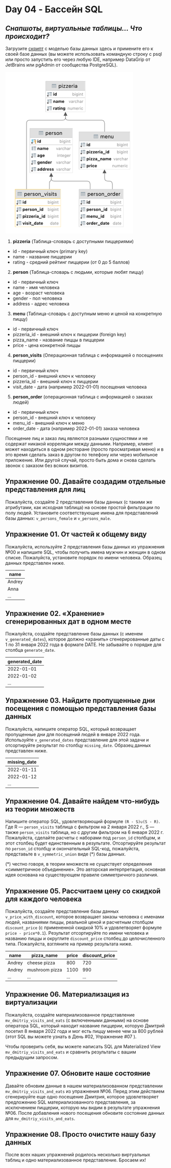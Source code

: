 # Day 04 - Бассейн SQL

## _Снапшоты, виртуальные таблицы… Что происходит?_

Загрузите [скрипт](../materials/model.sql) с моделью базы данных здесь и примените его к своей базе данных (вы можете использовать командную строку с psql или просто запустить его через любую IDE, например DataGrip от JetBrains или pgAdmin от сообщества PostgreSQL).

![schema](../materials/schema.png)

1. **pizzeria** (Таблица-словарь с доступными пиццериями)
- id - первичный ключ (primary key)
- name - название пиццерии
- rating - средний рейтинг пиццерии (от 0 до 5 баллов)
2. **person** (Таблица-словарь с людьми, которые любят пиццу)
- id - первичный ключ
- name - имя человека
- age - возраст человека
- gender - пол человека
- address - адрес человека
3. **menu** (Таблица-словарь с доступным меню и ценой на конкретную пиццу)
- id - первичный ключ
- pizzeria_id - внешний ключ к пиццерии (foreign key)
- pizza_name - название пиццы в пиццерии
- price - цена конкретной пиццы
4. **person_visits** (Операционная таблица с информацией о посещениях пиццерии)
- id - первичный ключ
- person_id - внешний ключ к человеку
- pizzeria_id - внешний ключ к пиццерии
- visit_date - дата (например 2022-01-01) посещения человека 
5. **person_order** (операционная таблица с информацией о заказах людей)
- id - первичный ключ
- person_id - внешний ключ к человеку
- menu_id - внешний ключ к меню
- order_date - дата (например 2022-01-01) заказа человека 

Посещение лиц и заказ лиц являются разными сущностями и не содержат никакой корреляции между данными. Например, клиент может находиться в одном ресторане (просто просматривая меню) и в это время сделать заказ в другом по телефону или через мобильное приложение. Или другой случай, просто быть дома и снова сделать звонок с заказом без всяких визитов.

## Упражнение 00. Давайте создадим отдельные представления для лиц

Пожалуйста, создайте 2 представления базы данных (с такими же атрибутами, как исходная таблица) на основе простой фильтрации по полу людей. Установите соответствующие имена для представлений базы данных: `v_persons_female` и `v_persons_male`.

## Упражнение 01. От частей к общему виду

Пожалуйста, используйте 2 представления базы данных из упражнения №00 и напишите SQL, чтобы получить имена мужчин и женщин в одном списке. Пожалуйста, установите порядок по имени человека. Образец данных представлен ниже.

| name |
| ------ |
| Andrey |
| Anna |
| ... |

## Упражнение 02. «Хранение» сгенерированных дат в одном месте

Пожалуйста, создайте представление базы данных (с именем `v_generated_dates`), которое должно «хранить» сгенерированные даты с 1 по 31 января 2022 года в формате DATE. Не забывайте о порядке для столбца `generate_date`.

| generated_date |
| ------ |
| 2022-01-01 |
| 2022-01-02 |
| ... |

## Упражнение 03. Найдите пропущенные дни посещения с помощью представления базы данных

Пожалуйста, напишите оператор SQL, который возвращает пропущенные дни для посещений людей в январе 2022 года. Используйте `v_generated_dates` представление для этой задачи и отсортируйте результат по столбцу `missing_date`. Образец данных представлен ниже.

| missing_date |
| ------ |
| 2022-01-11 |
| 2022-01-12 |
| ... |

## Упражнение 04. Давайте найдем что-нибудь из теории множеств

Напишите оператор SQL, удовлетворяющий формуле `(R - S)∪(S - R)`. Где R — `person_visits` таблица с фильтром на 2 января 2022 г., S — также `person_visits` таблица, но с другим фильтром на 6 января 2022 г. Пожалуйста, сделайте расчеты с наборами под `person_id` столбцом, и этот столбец будет единственным в результате. Отсортируйте результат по `person_id` столбцу и окончательный SQL-код, пожалуйста, представьте в `v_symmetric_union` виде (*) базы данных.

(*) честно говоря, в теории множеств не существует определения «симметричное объединение». Это авторская интерпретация, основная идея основана на существующем правиле симметричного различия.

## Упражнение 05. Рассчитаем цену со скидкой для каждого человека

Пожалуйста, создайте представление базы данных `v_price_with_discount`, которое возвращает заказы человека с именами людей, названиями пиццы, реальной ценой и расчетным столбцом `discount_price` (с примененной скидкой 10% и удовлетворяет формуле `price - price*0.1`). Результат отсортируйте по имени человека и названию пиццы и округлите `discount_price` столбец до целочисленного типа. Пожалуйста, взгляните на пример результата ниже.

| name |  pizza_name | price | discount_price |
| ------ | ------ | ------ | ------ | 
| Andrey | cheese pizza | 800 | 720 | 
| Andrey | mushroom pizza | 1100 | 990 |
| ... | ... | ... | ... |

## Упражнение 06. Материализация из виртуализации

Пожалуйста, создайте материализованное представление `mv_dmitriy_visits_and_eats` (с включенными данными) на основе оператора SQL, который находит название пиццерии, которую Дмитрий посетил 8 января 2022 года и мог есть пиццу менее чем за 800 рублей (этот SQL вы можете узнать в День #02, Упражнение #07 ).

Чтобы проверить себя, вы можете написать SQL для Materialized View `mv_dmitriy_visits_and_eats` и сравнить результаты с вашим предыдущим запросом.

## Упражнение 07. Обновите наше состояние

Давайте обновим данные в нашем материализованном представлении `mv_dmitriy_visits_and_eats` из упражнения №06. Перед этим действием сгенерируйте еще одно посещение Дмитрия, которое удовлетворяет предложению SQL материализованного представления, за исключением пиццерии, которую мы видим в результате упражнения №06. После добавления нового посещения обновите состояние данных для `mv_dmitriy_visits_and_eats`.

## Упражнение 08. Просто очистите нашу базу данных

После всех наших упражнений родилось несколько виртуальных таблиц и одно материализованное представление. Бросаем их!
